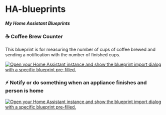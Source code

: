 # HA-blueprints
##### My Home Assistant Blueprints





###  ☕  Coffee Brew Counter
This blueprint is for measuring the number of cups of coffee brewed and sending a notification with the number of finished cups.

<a href="https://my.home-assistant.io/redirect/blueprint_import/?blueprint_url=https%3A%2F%2Fgithub.com%2Fcmragnar%2FHA-blueprints%2Fblob%2Fmain%2FAutomations%2FCoffee_Brew_Counter.yaml" target="_blank" rel="noreferrer noopener"><img src="https://my.home-assistant.io/badges/blueprint_import.svg" alt="Open your Home Assistant instance and show the blueprint import dialog with a specific blueprint pre-filled." /></a>



###  ⚡️  Notify or do something when an appliance finishes and person is home

<a href="https://my.home-assistant.io/redirect/blueprint_import/?blueprint_url=https%3A%2F%2Fgithub.com%2Fcmragnar%2FHA-blueprints%2Fblob%2Fmain%2FAutomations%2Fnotify-or-do-something-when-an-appliance-finishes.yaml" target="_blank" rel="noreferrer noopener"><img src="https://my.home-assistant.io/badges/blueprint_import.svg" alt="Open your Home Assistant instance and show the blueprint import dialog with a specific blueprint pre-filled." /></a>
